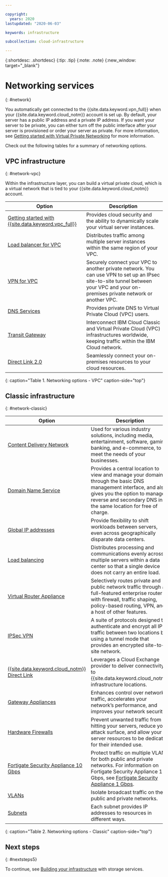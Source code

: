 ```yaml
---

copyright:
  years: 2020
lastupdated: "2020-06-03"

keywords: infrastructure

subcollection: cloud-infrastructure

---
```


{:shortdesc: .shortdesc}
{:tip: .tip}
{:note: .note}
{:new_window: target="_blank"}

# Networking services
{: #network}

You automatically get connected to the {{site.data.keyword.vpn_full}} when your {{site.data.keyword.cloud_notm}} account is set up. By default, your server has a public IP address and a private IP address. If you want your server to be private, you can either turn off the public interface after your server is provisioned or order your server as private. For more information, see [Getting started with Virtual Private Networking](/docs/iaas-vpn?topic=VPN-getting-started) for more information.

Check out the following tables for a summary of networking options.

## VPC infrastructure
{: #network-vpc}

Within the infrastructure layer, you can build a virtual private cloud, which is a virtual network that is tied to your {{site.data.keyword.cloud_notm}} account.

| Option | Description |
|--------|---------------|
| [Getting started with {{site.data.keyword.vpc_full}}](/docs/vpc?topic=vpc-getting-started)| Provides cloud security and the ability to dynamically scale your virtual server instances.  |
| [Load balancer for VPC](/docs/vpc?topic=vpc-load-balancers) | Distributes traffic among multiple server instances within the same region of your VPC. |
| [VPN for VPC](/docs/vpc?topic=vpc-using-vpn) | Securely connect your VPC to another private network. You can use VPN to set up an IPsec site-to-site tunnel between your VPC and your on-premises private network or another VPC. |
| [DNS Services](/docs/dns-svcs/getting-started) | Provides private DNS to Virtual Private Cloud (VPC) users.  |
| [Transit Gateway](/docs/transit-gateway?topic=transit-gateway-getting-started) | Interconnect IBM Cloud Classic and Virtual Private Cloud (VPC) infrastructures worldwide, keeping traffic within the IBM Cloud network. |
|[Direct Link 2.0](/docs/dl/getting-started)|Seamlessly connect your on-premises resources to your cloud resources. |
{: caption="Table 1. Networking options - VPC" caption-side="top"}

## Classic infrastructure
{: #network-classic}

| Option | Description |
|--------|---------------|
| [Content Delivery Network](/docs/CDN?topic=CDN-getting-started) | Used for various industry solutions, including media, entertainment, software, gaming, banking, and e-commerce, to meet the needs of your businesses. |
| [Domain Name Service](/docs/cli?topic=cli-ibm-dev-tools-for-jetbrains) | Provides a central location to view and manage your domains through the basic DNS management interface, and also gives you the option to manage reverse and secondary DNS in the same location for free of charge. |
| [Global IP addresses](/docs/subnets?topic=subnets-about-global-ip-address#about-global-ip-address) | Provide flexibility to shift workloads between servers, even across geographically disparate data centers. |
| [Load balancing](/docs/loadbalancer-service?topic=loadbalancer-service-getting-started) | Distributes processing and communications evenly across multiple servers within a data center so that a single device does not carry an entire load. |
| [Virtual Router Appliance](/docs/virtual-router-appliance?topic=virtual-router-appliance-getting-started) | Selectively routes private and public network traffic through a full-featured enterprise router with firewall, traffic shaping, policy-based routing, VPN, and a host of other features. |
| [IPSec VPN](/docs/iaas-vpn?topic=iaas-vpn-setup-ipsec-vpn#setup-ipsec-vpn) | A suite of protocols designed to authenticate and encrypt all IP traffic between two locations by using a tunnel mode that provides an encrypted site-to-site network. |
| [{{site.data.keyword.cloud_notm}} Direct Link](/docs/direct-link?topic=direct-link-get-started-with-ibm-cloud-direct-link#get-started-with-ibm-cloud-direct-link) | Leverages a Cloud Exchange provider to deliver connectivity to {{site.data.keyword.cloud_notm}} infrastructure locations. |
| [Gateway Appliances](/docs/gateway-appliance?topic=gateway-appliance-getting-started) | Enhances control over network traffic, accelerates your network’s performance, and improves your network security. |
| [Hardware Firewalls](/docs/hardware-firewall-dedicated?topic=hardware-firewall-dedicated-getting-started) |Prevent unwanted traffic from hitting your servers, reduce your attack surface, and allow your server resources to be dedicated for their intended use. |
| [Fortigate Security Appliance 10 Gbps](/docs/fortigate-10g?topic=fortigate-10g-getting-started) | Protect traffic on multiple VLANs for both public and private networks. For information on Fortigate Security Appliance 1 Gbps, see [Fortigate Security Appliance 1 Gbps](/docs/fortigate-1g?topic=fortigate-1g-getting-started).  |
| [VLANs](/docs/vlans?topic=vlans-getting-started) | Isolate broadcast traffic on the public and private networks. |
| [Subnets](/docs/subnets?topic=subnets-getting-started) |Each subnet provides IP addresses to resources in different ways.  |
{: caption="Table 2. Networking options - Classic" caption-side="top"}

## Next steps
{: #nextsteps5}

To continue, see [Building your infrastructure](/docs/cloud-infrastructure?topic=cloud-infrastructure-storage) with storage services.
